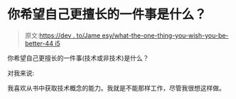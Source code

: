 # 你希望自己更擅长的一件事是什么？

> 原文:[https://dev . to/Jame esy/what-the-one-thing-you-wish-you-be-better-44 i5](https://dev.to/jameesy/what-s-the-one-thing-you-wished-you-were-better-at-44i5)

你希望自己更擅长的一件事(技术或非技术)是什么？

对我来说:

我喜欢从书中获取技术概念的能力。我就是不能那样工作，尽管我很想这样做。